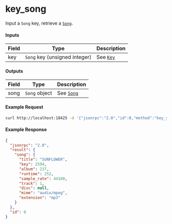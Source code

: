 # key_song
Input a `Song` key, retrieve a [`Song`](../../common-objects/song.md).

#### Inputs

| Field | Type                                           | Description |
|-------|------------------------------------------------|-------------|
| key   | `Song` key (unsigned integer)                  | See [`Key`](key.md)

#### Outputs

| Field | Type          | Description |
|-------|---------------|-------------|
| song  | `Song` object | See [`Song`](../../common-objects/song.md)

#### Example Request
```bash
curl http://localhost:18425 -d '{"jsonrpc":"2.0","id":0,"method":"key_song","params":{"key":123}}'
```

#### Example Response
```json
{
  "jsonrpc": "2.0",
  "result": {
    "song": {
      "title": "SUNFLOWER",
      "key": 2594,
      "album": 237,
      "runtime": 252,
      "sample_rate": 44100,
      "track": 1,
      "disc": null,
      "mime": "audio/mpeg",
      "extension": "mp3"
    }
  },
  "id": 0
}
```
